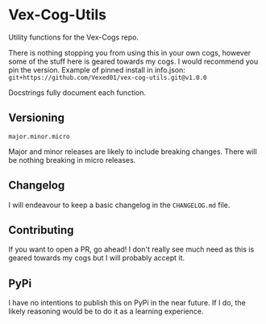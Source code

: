 # Vex-Cog-Utils

Utility functions for the Vex-Cogs repo.

There is nothing stopping you from using this in your own cogs, however some of the stuff here is geared towards my cogs. I would recommend you pin the version.
Example of pinned install in info.json: ``git+https://github.com/Vexed01/vex-cog-utils.git@v1.0.0``

Docstrings fully document each function.

## Versioning

``major.minor.micro``

Major and minor releases are likely to include breaking changes. There will be nothing breaking in micro releases.

## Changelog

I will endeavour to keep a basic changelog in the ``CHANGELOG.md`` file.

## Contributing

If you want to open a PR, go ahead! I don't really see much need as this is geared towards my cogs but I will probably accept it.

## PyPi

I have no intentions to publish this on PyPi in the near future. If I do, the likely reasoning would be to do it as a learning experience.
